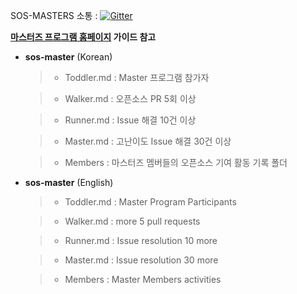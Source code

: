  
 
SOS-MASTERS 소통 :  [![Gitter](https://badges.gitter.im/sos-masters/community.svg)](https://gitter.im/sos-masters/community?utm_source=badge&utm_medium=badge&utm_campaign=pr-badge)
 
 **[마스터즈 프로그램 홈페이지](https://opensource.samsung.com/community/master) 가이드 참고**
 
- **sos-master** (Korean) 
  
  >- Toddler.md : Master 프로그램 참가자 
 
  >- Walker.md : 오픈소스 PR 5회 이상
 
  >- Runner.md : Issue 해결 10건 이상
 
  >-  Master.md : 고난이도 Issue 해결 30건 이상
  
  >- Members : 마스터즈 멤버들의 오픈소스 기여 활동 기록 폴더
 
- **sos-master** (English)
 
  >- Toddler.md : Master Program Participants 
 
  >- Walker.md : more 5 pull requests 
 
  >- Runner.md : Issue resolution 10 more
 
  >- Master.md : Issue resolution  30 more
 
  >- Members : Master Members activities
 
 
